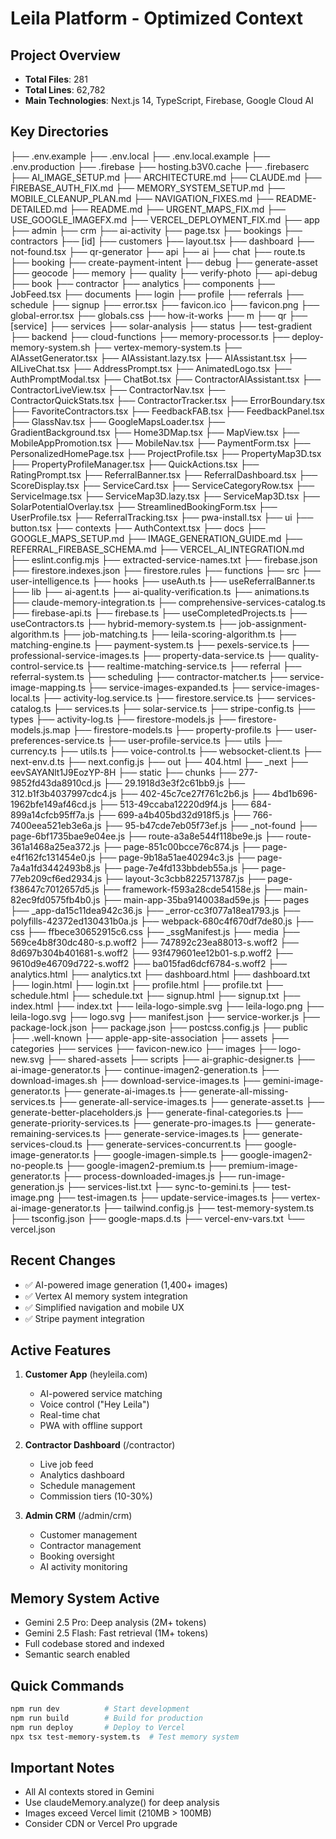 # Leila Platform - Optimized Context

## Project Overview
- **Total Files**: 281
- **Total Lines**: 62,782
- **Main Technologies**: Next.js 14, TypeScript, Firebase, Google Cloud AI

## Key Directories
├── .env.example
├── .env.local
├── .env.local.example
├── .env.production
├── .firebase
├── hosting.b3V0.cache
├── .firebaserc
├── AI_IMAGE_SETUP.md
├── ARCHITECTURE.md
├── CLAUDE.md
├── FIREBASE_AUTH_FIX.md
├── MEMORY_SYSTEM_SETUP.md
├── MOBILE_CLEANUP_PLAN.md
├── NAVIGATION_FIXES.md
├── README-DETAILED.md
├── README.md
├── URGENT_MAPS_FIX.md
├── USE_GOOGLE_IMAGEFX.md
├── VERCEL_DEPLOYMENT_FIX.md
├── app
├── admin
├── crm
├── ai-activity
├── page.tsx
├── bookings
├── contractors
├── [id]
├── customers
├── layout.tsx
├── dashboard
├── not-found.tsx
├── qr-generator
├── api
├── ai
├── chat
├── route.ts
├── booking
├── create-payment-intent
├── debug
├── generate-asset
├── geocode
├── memory
├── quality
├── verify-photo
├── api-debug
├── book
├── contractor
├── analytics
├── components
├── JobFeed.tsx
├── documents
├── login
├── profile
├── referrals
├── schedule
├── signup
├── error.tsx
├── favicon.ico
├── favicon.png
├── global-error.tsx
├── globals.css
├── how-it-works
├── m
├── qr
├── [service]
├── services
├── solar-analysis
├── status
├── test-gradient
├── backend
├── cloud-functions
├── memory-processor.ts
├── deploy-memory-system.sh
├── vertex-memory-system.ts
├── AIAssetGenerator.tsx
├── AIAssistant.lazy.tsx
├── AIAssistant.tsx
├── AILiveChat.tsx
├── AddressPrompt.tsx
├── AnimatedLogo.tsx
├── AuthPromptModal.tsx
├── ChatBot.tsx
├── ContractorAIAssistant.tsx
├── ContractorLiveView.tsx
├── ContractorNav.tsx
├── ContractorQuickStats.tsx
├── ContractorTracker.tsx
├── ErrorBoundary.tsx
├── FavoriteContractors.tsx
├── FeedbackFAB.tsx
├── FeedbackPanel.tsx
├── GlassNav.tsx
├── GoogleMapsLoader.tsx
├── GradientBackground.tsx
├── Home3DMap.tsx
├── MapView.tsx
├── MobileAppPromotion.tsx
├── MobileNav.tsx
├── PaymentForm.tsx
├── PersonalizedHomePage.tsx
├── ProjectProfile.tsx
├── PropertyMap3D.tsx
├── PropertyProfileManager.tsx
├── QuickActions.tsx
├── RatingPrompt.tsx
├── ReferralBanner.tsx
├── ReferralDashboard.tsx
├── ScoreDisplay.tsx
├── ServiceCard.tsx
├── ServiceCategoryRow.tsx
├── ServiceImage.tsx
├── ServiceMap3D.lazy.tsx
├── ServiceMap3D.tsx
├── SolarPotentialOverlay.tsx
├── StreamlinedBookingForm.tsx
├── UserProfile.tsx
├── ReferralTracking.tsx
├── pwa-install.tsx
├── ui
├── button.tsx
├── contexts
├── AuthContext.tsx
├── docs
├── GOOGLE_MAPS_SETUP.md
├── IMAGE_GENERATION_GUIDE.md
├── REFERRAL_FIREBASE_SCHEMA.md
├── VERCEL_AI_INTEGRATION.md
├── eslint.config.mjs
├── extracted-service-names.txt
├── firebase.json
├── firestore.indexes.json
├── firestore.rules
├── functions
├── src
├── user-intelligence.ts
├── hooks
├── useAuth.ts
├── useReferralBanner.ts
├── lib
├── ai-agent.ts
├── ai-quality-verification.ts
├── animations.ts
├── claude-memory-integration.ts
├── comprehensive-services-catalog.ts
├── firebase-api.ts
├── firebase.ts
├── useCompletedProjects.ts
├── useContractors.ts
├── hybrid-memory-system.ts
├── job-assignment-algorithm.ts
├── job-matching.ts
├── leila-scoring-algorithm.ts
├── matching-engine.ts
├── payment-system.ts
├── pexels-service.ts
├── professional-service-images.ts
├── property-data-service.ts
├── quality-control-service.ts
├── realtime-matching-service.ts
├── referral
├── referral-system.ts
├── scheduling
├── contractor-matcher.ts
├── service-image-mapping.ts
├── service-images-expanded.ts
├── service-images-local.ts
├── activity-log.service.ts
├── firestore.service.ts
├── services-catalog.ts
├── services.ts
├── solar-service.ts
├── stripe-config.ts
├── types
├── activity-log.ts
├── firestore-models.js
├── firestore-models.js.map
├── firestore-models.ts
├── property-profile.ts
├── user-preferences-service.ts
├── user-profile-service.ts
├── utils
├── currency.ts
├── utils.ts
├── voice-control.ts
├── websocket-client.ts
├── next-env.d.ts
├── next.config.js
├── out
├── 404.html
├── _next
├── eevSAYANlt1J9EozYP-8H
├── static
├── chunks
├── 277-9852fd43da8910cd.js
├── 29.1918d3e3f2c61bb9.js
├── 312.b1f3b4037997cdc4.js
├── 402-45c7ce27f761c2b6.js
├── 4bd1b696-1962bfe149af46cd.js
├── 513-49ccaba12220d9f4.js
├── 684-899a14cfcb95ff7a.js
├── 699-a4b405bd32d918f5.js
├── 766-7400eea521eb3e6a.js
├── 95-b47cde7eb05f73ef.js
├── _not-found
├── page-6bf1735bae9e04ee.js
├── route-a3a8e544f118be9e.js
├── route-361a1468a25ea372.js
├── page-851c00bcce76c874.js
├── page-e4f162fc131454e0.js
├── page-9b18a51ae40294c3.js
├── page-7a4a1fd3442493b8.js
├── page-7e4fd133bbdeb55a.js
├── page-77eb209cf6ed2934.js
├── layout-3c3cbb8225713787.js
├── page-f38647c7012657d5.js
├── framework-f593a28cde54158e.js
├── main-82ec9fd0575fb4b0.js
├── main-app-35ba9140038ad59e.js
├── pages
├── _app-da15c11dea942c36.js
├── _error-cc3f077a18ea1793.js
├── polyfills-42372ed130431b0a.js
├── webpack-680c4f670df7de80.js
├── css
├── ffbece30652915c6.css
├── _ssgManifest.js
├── media
├── 569ce4b8f30dc480-s.p.woff2
├── 747892c23ea88013-s.woff2
├── 8d697b304b401681-s.woff2
├── 93f479601ee12b01-s.p.woff2
├── 9610d9e46709d722-s.woff2
├── ba015fad6dcf6784-s.woff2
├── analytics.html
├── analytics.txt
├── dashboard.html
├── dashboard.txt
├── login.html
├── login.txt
├── profile.html
├── profile.txt
├── schedule.html
├── schedule.txt
├── signup.html
├── signup.txt
├── index.html
├── index.txt
├── leila-logo-simple.svg
├── leila-logo.png
├── leila-logo.svg
├── logo.svg
├── manifest.json
├── service-worker.js
├── package-lock.json
├── package.json
├── postcss.config.js
├── public
├── .well-known
├── apple-app-site-association
├── assets
├── categories
├── services
├── favicon-new.ico
├── images
├── logo-new.svg
├── shared-assets
├── scripts
├── ai-graphic-designer.ts
├── ai-image-generator.ts
├── continue-imagen2-generation.ts
├── download-images.sh
├── download-service-images.ts
├── gemini-image-generator.ts
├── generate-ai-images.ts
├── generate-all-missing-services.ts
├── generate-all-service-images.ts
├── generate-asset.ts
├── generate-better-placeholders.js
├── generate-final-categories.ts
├── generate-priority-services.ts
├── generate-pro-images.ts
├── generate-remaining-services.ts
├── generate-service-images.ts
├── generate-services-cloud.ts
├── generate-services-concurrent.ts
├── google-image-generator.ts
├── google-imagen-simple.ts
├── google-imagen2-no-people.ts
├── google-imagen2-premium.ts
├── premium-image-generator.ts
├── process-downloaded-images.js
├── run-image-generation.js
├── services-list.txt
├── sync-to-gemini.ts
├── test-image.png
├── test-imagen.ts
├── update-service-images.ts
├── vertex-ai-image-generator.ts
├── tailwind.config.js
├── test-memory-system.ts
├── tsconfig.json
├── google-maps.d.ts
├── vercel-env-vars.txt
└── vercel.json


## Recent Changes
- ✅ AI-powered image generation (1,400+ images)
- ✅ Vertex AI memory system integration
- ✅ Simplified navigation and mobile UX
- ✅ Stripe payment integration

## Active Features
1. **Customer App** (heyleila.com)
   - AI-powered service matching
   - Voice control ("Hey Leila")
   - Real-time chat
   - PWA with offline support

2. **Contractor Dashboard** (/contractor)
   - Live job feed
   - Analytics dashboard
   - Schedule management
   - Commission tiers (10-30%)

3. **Admin CRM** (/admin/crm)
   - Customer management
   - Contractor management
   - Booking oversight
   - AI activity monitoring

## Memory System Active
- Gemini 2.5 Pro: Deep analysis (2M+ tokens)
- Gemini 2.5 Flash: Fast retrieval (1M+ tokens)
- Full codebase stored and indexed
- Semantic search enabled

## Quick Commands
```bash
npm run dev          # Start development
npm run build        # Build for production
npm run deploy       # Deploy to Vercel
npx tsx test-memory-system.ts  # Test memory system
```

## Important Notes
- All AI contexts stored in Gemini
- Use claudeMemory.analyze() for deep analysis
- Images exceed Vercel limit (210MB > 100MB)
- Consider CDN or Vercel Pro upgrade